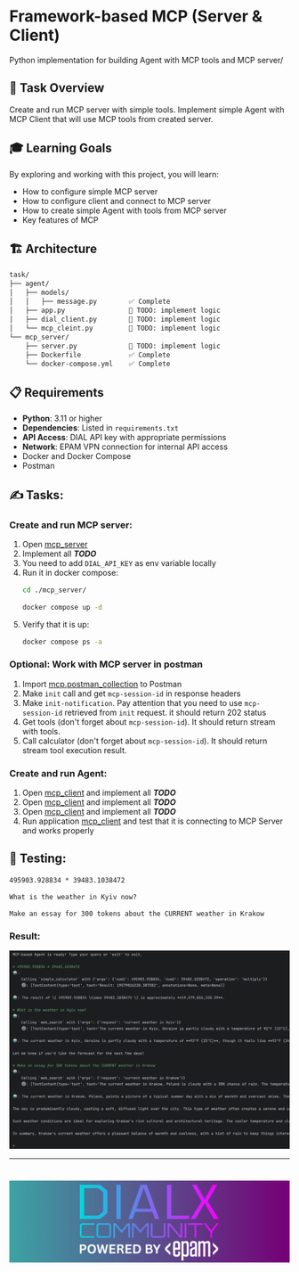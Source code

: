 # Framework-based MCP (Server & Client)
Python implementation for building Agent with MCP tools and MCP server/

## 🎯 Task Overview

Create and run MCP server with simple tools. Implement simple Agent with MCP Client that will use MCP tools from created server.

## 🎓 Learning Goals

By exploring and working with this project, you will learn:

- How to configure simple MCP server
- How to configure client and connect to MCP server
- How to create simple Agent with tools from MCP server
- Key features of MCP

## 🏗️ Architecture

```
task/
├── agent/
│   ├── models/           
│   │   ├── message.py        ✅ Complete
│   ├── app.py                🚧 TODO: implement logic
│   ├── dial_client.py        🚧 TODO: implement logic
│   └── mcp_cleint.py         🚧 TODO: implement logic
└── mcp_server/               
    ├── server.py             🚧 TODO: implement logic
    ├── Dockerfile            ✅ Complete
    └── docker-compose.yml    ✅ Complete
```

## 📋 Requirements

- **Python**: 3.11 or higher
- **Dependencies**: Listed in `requirements.txt`
- **API Access**: DIAL API key with appropriate permissions
- **Network**: EPAM VPN connection for internal API access
- Docker and Docker Compose
- Postman

## ✍️ Tasks:

### Create and run MCP server:
1. Open [mcp_server](mcp_server/server.py)
2. Implement all ***TODO***
3. You need to add `DIAL_API_KEY` as env variable locally
4. Run it in docker compose:
    ```bash
    cd ./mcp_server/
    ```
    ```bash
    docker compose up -d
    ```
5. Verify that it is up:
    ```bash
    docker compose ps -a
    ```

### Optional: Work with MCP server in postman
1. Import [mcp.postman_collection](mcp.postman_collection.json) to Postman
2. Make `init` call and get `mcp-session-id` in response headers
3. Make `init-notification`. Pay attention that you need to use `mcp-session-id` retrieved from `init` request. it should return 202 status
4. Get tools (don't forget about `mcp-session-id`). It should return stream with tools.
5. Call calculator (don't forget about `mcp-session-id`). It should return stream tool execution result.


### Create and run Agent:
1. Open [mcp_client](agent/mcp_client.py) and implement all ***TODO***
2. Open [mcp_client](agent/dial_client.py) and implement all ***TODO***
3. Open [mcp_client](agent/app.py) and implement all ***TODO***
4. Run application [mcp_client](agent/app.py) and test that it is connecting to MCP Server and works properly


## 🧪 Testing:
```text
495903.928834 * 39483.1038472
```
```text
What is the weather in Kyiv now?
``` 
```text
Make an essay for 300 tokens about the CURRENT weather in Krakow
```
### Result:
<img src="conversation_sample.png">

---
# <img src="dialx-banner.png">